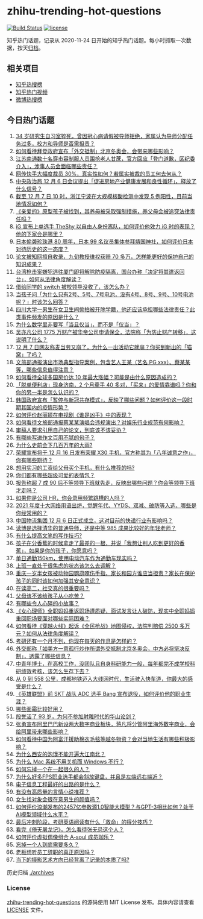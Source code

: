 # zhihu-trending-hot-questions

[![Build Status](https://github.com/justjavac/zhihu-trending-hot-questions/workflows/ci/badge.svg?branch=master)](https://github.com/justjavac/zhihu-trending-hot-questions/actions)
[![license](https://img.shields.io/github/license/justjavac/zhihu-trending-hot-questions)](https://github.com/justjavac/zhihu-trending-hot-questions/blob/master/LICENSE)

知乎热门话题，记录从 2020-11-24 日开始的知乎热门话题。每小时抓取一次数据，按天[归档](./archives)。

## 相关项目

- [知乎热搜榜](https://github.com/justjavac/zhihu-trending-top-search)
- [知乎热门视频](https://github.com/justjavac/zhihu-trending-hot-video)
- [微博热搜榜](https://github.com/justjavac/weibo-trending-hot-search)

## 今日热门话题

<!-- BEGIN -->
<!-- 最后更新时间 Wed Dec 08 2021 04:24:36 GMT+0800 (China Standard Time) -->

1. [34 岁研究生自习室猝死，曾因冠心病请假被导师拒绝，家属认为导师分配任务过多，校方和导师是否需担责？](https://www.zhihu.com/question/504048925)
1. [如何看待拜登政府宣布「外交抵制」北京冬奥会，会带来哪些影响？](https://www.zhihu.com/question/504201504)
1. [江苏南通数十名穿市容制服人员围抢老人甘蔗，官方回应「登门道歉，区纪委介入」，涉事人员会面临哪些责任？](https://www.zhihu.com/question/504200704)
1. [网传快手大幅度裁员 30%，真实性如何？若属实被裁的员工何去何从？](https://www.zhihu.com/question/504166618)
1. [中央政治局 12 月 6 日会议提出「促进房地产业健康发展和良性循环」，释放了什么信号？](https://www.zhihu.com/question/504179996)
1. [截至 12 月 7 日 10 时，浙江宁波在大规模核酸检测中发现 5 例阳性，目前当地情况如何？](https://www.zhihu.com/question/504266469)
1. [《亲爱的》原型孩子被找到，其养母被采取强制措施，养父母会被追究法律责任吗？](https://www.zhihu.com/question/504154834)
1. [iG 宣布上单选手 TheShy 以自由人身份离队，如何评价他效力 iG 时的表现？他的下家会是哪里？](https://www.zhihu.com/question/504379238)
1. [日本偷袭珍珠港 80 周年，日本 99 名议员集体参拜靖国神社，如何评价日本对待历史的这一态度？](https://www.zhihu.com/question/504347013)
1. [论文被知网擅自收录，九旬教授维权获赔 70 多万，怎样能更好的保护自己的知识成果？](https://www.zhihu.com/question/504245783)
1. [台湾枪击案嫌犯逃往厦门即将解除防疫隔离，国台办称「决定将其遣返回台」，如何从法律角度解读？](https://www.zhihu.com/question/504223064)
1. [借给同学的 switch 被校领导没收了，该怎么办？](https://www.zhihu.com/question/367162146)
1. [当孩子问「为什么只有2号、5号、7号电池，没有4号、8号、9号、10号电池呢？」时该怎么回答？](https://www.zhihu.com/question/502782484)
1. [四川大学一男生在女卫生间偷拍被开除学籍，他还应该承担哪些法律责任？此类事件频发的原因是什么？](https://www.zhihu.com/question/504270218)
1. [为什么数学里非要写「当且仅当」，而不是「仅当」？](https://www.zhihu.com/question/459697431)
1. [吴亦凡公司 1775 万财产被华帝公司申请保全，法院称「为防止财产转移」，这说明了什么？](https://www.zhihu.com/question/504106753)
1. [12 月 7 日网友称麦当劳又崩了，为什么一出活动它就崩？你买到新出的「猫窝」了吗？](https://www.zhihu.com/question/504266751)
1. [文旅部通报演出市场典型指导案例，包含艺人王某（艺名 PG xxx）、蔡某某等，哪些信息值得注意？](https://www.zhihu.com/question/504254247)
1. [如何看待全球多国房价达 10 年最大涨幅？可能是由什么原因造成的？](https://www.zhihu.com/question/503989182)
1. [「脱单便利店」现身济南，2 个月牵手 40 多对，「买来」的爱情靠谱吗？你和你的另一半是怎么认识的？](https://www.zhihu.com/question/504014433)
1. [韩国政府宣布「暂停与新冠共存模式」，反映了哪些问题？如何评价这一段时期其国内的疫情形势？](https://www.zhihu.com/question/504065999)
1. [如何评价赵丽颖在电视剧《谁是凶手》中的表现？](https://www.zhihu.com/question/503789249)
1. [如何看待文旅部通报蔡某某演唱会违规演出？对娱乐行业规范有何影响？](https://www.zhihu.com/question/504269242)
1. [审稿人要求引用自己的论文，到底该不该妥协？](https://www.zhihu.com/question/410882211)
1. [有哪些写进作文百用不腻的句子？](https://www.zhihu.com/question/288806462)
1. [为什么史前会下几百万年的大雨?](https://www.zhihu.com/question/375319488)
1. [荣耀宣布将于 12 月 16 日发布荣耀 X30 手机，官方称其为「八年诚意之作」，你有哪些期待？](https://www.zhihu.com/question/504007464)
1. [想用实习的工资给父母买个手机，有什么推荐的吗?](https://www.zhihu.com/question/503284296)
1. [你们都有哪些超级可爱的表情包？](https://www.zhihu.com/question/453091688)
1. [报告称超 7 成 90 后不等领导下班就先走，反映出哪些问题？你会等领导下班才走吗？](https://www.zhihu.com/question/504225263)
1. [如果你是公司 HR，你会录用频繁跳槽的人吗？](https://www.zhihu.com/question/502575817)
1. [2021 年度十大网络用语出炉，觉醒年代、YYDS、双减、破防等入选，哪些是你经常用的？](https://www.zhihu.com/question/504158097)
1. [中国物流集团 12 月 6 日正式成立，这对目前的快递行业有影响吗？](https://www.zhihu.com/question/504055257)
1. [读博是选择清华的普通导师，还是中等 985 成果比较好的年轻老师？](https://www.zhihu.com/question/500721302)
1. [有什么提高文笔的写作技巧?](https://www.zhihu.com/question/323160689)
1. [孩子在分香蕉的时候拿走了最差的一根，并说「我想让别人吃到更好的香蕉」，如果是你的孩子，你愿意吗？](https://www.zhihu.com/question/504147621)
1. [单日通勤150km，使用电动汽车作为通勤车现实吗？](https://www.zhihu.com/question/503995905)
1. [上班一直处于很焦虑的状态该怎么去调解？](https://www.zhihu.com/question/503641460)
1. [重庆一岁半女孩被动物园鹦鹉啄伤手指，家长和园方谁应当担责？家长在保护孩子的同时该如何加强其安全意识？](https://www.zhihu.com/question/504006415)
1. [在读高二，社交真的很重要吗？](https://www.zhihu.com/question/504047261)
1. [父母该不该给孩子从小吃苦？](https://www.zhihu.com/question/462221978)
1. [有哪些令人心碎的小故事？](https://www.zhihu.com/question/41802175)
1. [《女心理师》全职妈妈重返职场遭质疑，面试发言让人破防，现实中全职妈妈重回职场要面对哪些实际困难？](https://www.zhihu.com/question/503526731)
1. [如何看待《穿越火线》起诉《全民枪战》地图侵权，法院判赔偿 2500 多万元？如何从法律角度解读？](https://www.zhihu.com/question/504203005)
1. [考研还有一个月不到，你现在每天的作息是怎样的？](https://www.zhihu.com/question/501822922)
1. [外交部称「如美方一意孤行炒作所谓外交抵制北京冬奥会，中方必将坚决反制」，透露了哪些信息？](https://www.zhihu.com/question/504104487)
1. [中青年博士，在高校工作，没团队且自身科研能力一般，每年都完不成学校科研绩效考核，该怎么生存下去？](https://www.zhihu.com/question/501963923)
1. [从 0 到 558 公里，成都地铁迈入大线网时代，生活驶入快车道，你最大的感受是什么？](https://www.zhihu.com/question/504261703)
1. [《英雄联盟》前 SKT 战队 ADC 选手 Bang 宣布退役，如何评价他的职业生涯？](https://www.zhihu.com/question/504176002)
1. [哪些面霜比较好用？](https://www.zhihu.com/question/311123413)
1. [段誉活了 93 岁，为何不参加射雕时代的华山论剑？](https://www.zhihu.com/question/501170943)
1. [张勇宣布阿里巴巴新设两大数字商业板块，蒋凡将分管阿里海外数字商业，会给阿里带来哪些影响？](https://www.zhihu.com/question/503996324)
1. [如何看待中国为阿富汗援助棉衣毛毯等越冬物资？会对当地生活有哪些积极影响？](https://www.zhihu.com/question/500658675)
1. [为什么西安的泡馍不能开遍大江南北？](https://www.zhihu.com/question/286974324)
1. [为什么 Mac 系统不用关机而 Windows 不行？](https://www.zhihu.com/question/503428434)
1. [如何忘掉一个在一起很久的人？](https://www.zhihu.com/question/490799871)
1. [为什么好多FPS职业选手都会斜放键盘，并且是左端远右端近？](https://www.zhihu.com/question/325867212)
1. [电子信息工程最好的出路的是什么？](https://www.zhihu.com/question/492073645)
1. [有没有高质量的言情小说推荐？](https://www.zhihu.com/question/482779997)
1. [女生找对象会很在意男生的颜值吗？](https://www.zhihu.com/question/502088691)
1. [如何评价浪潮发布的2457亿参数源1.0智能大模型？与GPT-3相比如何？处于AI模型领域什么水平？](https://www.zhihu.com/question/504163853)
1. [最后冲刺阶段，考研英语阅读有什么「救命」的得分技巧？](https://www.zhihu.com/question/502976638)
1. [看完《倚天屠龙记》，怎么看待张无忌这个人？](https://www.zhihu.com/question/481707590)
1. [如何评价虚拟偶像组合 A-soul 成员珈乐？](https://www.zhihu.com/question/491394099)
1. [忘掉一个人到底需要多久？](https://www.zhihu.com/question/502605139)
1. [老板想听员工辞职的真正原因吗？](https://www.zhihu.com/question/495204731)
1. [当下的摄影艺术方向已经背离了记录的本质了吗?](https://www.zhihu.com/question/503533463)

<!-- END -->

历史归档 [./archives](./archives)

### License

[zhihu-trending-hot-questions](https://github.com/justjavac/zhihu-trending-hot-questions)
的源码使用 MIT License 发布。具体内容请查看 [LICENSE](./LICENSE) 文件。
